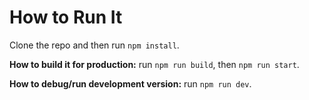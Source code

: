 # How to Run It

Clone the repo and then run `npm install`.

**How to build it for production:** run `npm run build`, then `npm run start`.

**How to debug/run development version:** run `npm run dev`.

